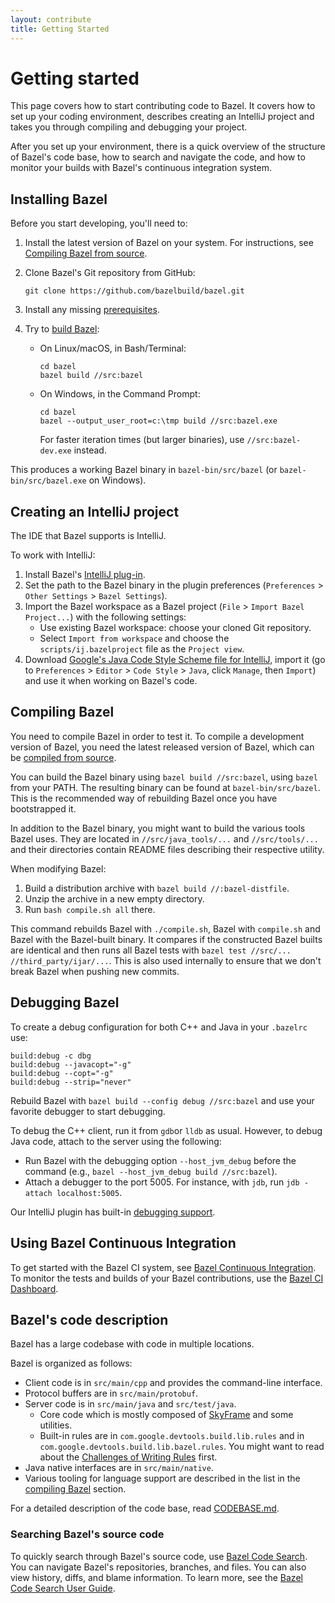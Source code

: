 ```yaml
---
layout: contribute
title: Getting Started
---
```


# Getting started

This page covers how to start contributing code to Bazel. It covers how to set up
your coding environment, describes creating an IntelliJ project and takes you
through compiling and debugging your project.

After you set up your environment, there is a quick overview of the structure of
Bazel's code base, how to search and navigate the code, and how to monitor your
builds with Bazel's continuous integration system.

## Installing Bazel

Before you start developing, you'll need to:

1.  Install the latest version of Bazel on your system. For instructions, see
    [Compiling Bazel from source](https://docs.bazel.build/versions/main/install-compile-source.html).

1.  Clone Bazel's Git repository from GitHub:

    ```
    git clone https://github.com/bazelbuild/bazel.git
    ```
1. Install any missing [prerequisites](https://docs.bazel.build/versions/main/install-compile-source.html#bootstrap-unix).

1. Try to [build
   Bazel](https://docs.bazel.build/versions/main/guide.html#building-programs-with-bazel):

   *  On Linux/macOS, in Bash/Terminal:

      ```
      cd bazel
      bazel build //src:bazel
      ```

   *  On Windows, in the Command Prompt:

      ```
      cd bazel
      bazel --output_user_root=c:\tmp build //src:bazel.exe
      ```

      For faster iteration times (but larger binaries), use `//src:bazel-dev.exe` instead.

This produces a working Bazel binary in `bazel-bin/src/bazel` (or `bazel-bin/src/bazel.exe` on Windows).

## Creating an IntelliJ project

The IDE that Bazel supports is IntelliJ.

To work with IntelliJ:

1. Install Bazel's [IntelliJ plug-in](https://ij.bazel.build).
1. Set the path to the Bazel binary in the plugin preferences
   (`Preferences` > `Other Settings` > `Bazel Settings`).
1. Import the Bazel workspace as a Bazel project
   (`File` > `Import Bazel Project...`) with the following settings:
   *  Use existing Bazel workspace: choose your cloned Git repository.
   *  Select `Import from workspace` and choose the `scripts/ij.bazelproject` file as the `Project view`.
1. Download [Google's Java Code Style Scheme file for IntelliJ](https://github.com/google/styleguide/blob/gh-pages/intellij-java-google-style.xml),
   import it (go to `Preferences` > `Editor` > `Code Style` > `Java`, click `Manage`, then `Import`)
   and use it when working on Bazel's code.

<a name="compile-bazel"></a>
## Compiling Bazel

You need to compile Bazel in order to test it. To compile a development version of
Bazel, you need the latest released version of Bazel, which can be
[compiled from source](/versions/master/docs/install-compile-source.html).

You can build the Bazel binary using
`bazel build //src:bazel`, using `bazel` from your PATH.
The resulting binary can be found at `bazel-bin/src/bazel`. This is the
recommended way of rebuilding Bazel once you have bootstrapped it.

In addition to the Bazel binary, you might want to build the various tools Bazel
uses. They are located in `//src/java_tools/...` and
`//src/tools/...` and their directories contain README files describing their
respective utility.

When modifying Bazel:
1. Build a distribution archive with `bazel build //:bazel-distfile`.
1. Unzip the archive in a new empty directory.
1. Run `bash compile.sh all` there.

This command rebuilds Bazel with `./compile.sh`, Bazel with
`compile.sh` and Bazel with the Bazel-built binary. It compares if the
constructed Bazel builts are identical and then runs all Bazel tests with
`bazel test //src/... //third_party/ijar/...`. This is also used internally
to ensure that we don't break Bazel when pushing new commits.

## Debugging Bazel

To create a debug configuration for both C++ and Java in your `.bazelrc`
use:

```
build:debug -c dbg
build:debug --javacopt="-g"
build:debug --copt="-g"
build:debug --strip="never"
```

Rebuild Bazel with `bazel build --config debug //src:bazel` and use
your favorite debugger to start debugging.

To debug the C++ client, run it from `gdb`or `lldb` as usual.
However, to debug Java code, attach to the server using the following:

*  Run Bazel with the debugging option `--host_jvm_debug` before the
   command (e.g., `bazel --host_jvm_debug build //src:bazel`).
*  Attach a debugger to the port 5005. For instance, with `jdb`,
   run `jdb -attach localhost:5005`.

Our IntelliJ plugin has built-in [debugging support](https://ij.bazel.build/docs/run-configurations.html).

## Using Bazel Continuous Integration

To get started with the Bazel CI system, see [Bazel Continuous Integration](https://github.com/bazelbuild/continuous-integration/blob/master/buildkite/README.md). To monitor the tests and builds of your Bazel contributions, use the [Bazel CI Dashboard](https://ci.bazel.build/).

## Bazel's code description

Bazel has a large codebase with code in multiple locations.

Bazel is organized as follows:

*  Client code is in `src/main/cpp` and provides the command-line interface.
*  Protocol buffers are in `src/main/protobuf`.
*  Server code is in `src/main/java` and `src/test/java`.
   *  Core code which is mostly composed of [SkyFrame](/designs/skyframe.html) and some
     utilities.
   *  Built-in rules are in `com.google.devtools.build.lib.rules` and in
     `com.google.devtools.build.lib.bazel.rules`. You might want to read about
     the [Challenges of Writing Rules](https://docs.bazel.build/versions/main/rule-challenges.html) first.
*  Java native interfaces are in `src/main/native`.
*  Various tooling for language support are described in the list in the
   [compiling Bazel](#compile-bazel) section.

For a detailed description of the code base, read
[CODEBASE.md](https://github.com/bazelbuild/bazel/blob/master/CODEBASE.md).

### Searching Bazel's source code

To quickly search through Bazel's source code, use [Bazel Code Search](https://source.bazel.build/). You can navigate Bazel's repositories, branches, and files. You can also view history, diffs, and blame information. To learn more, see the
[Bazel Code Search User Guide](https://www.bazel.build/browse-and-search-user-guide.html).
